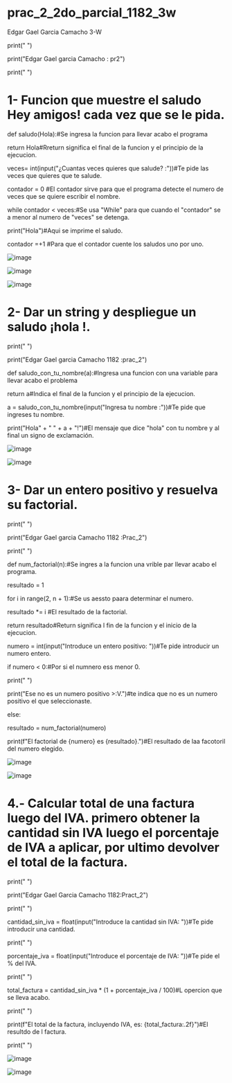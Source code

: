 # prac_2_2do_parcial_1182_3w
Edgar Gael Garcia Camacho 3-W

print(" ")

print("Edgar Gael garcia Camacho : pr2")

print(" ")

# 1- Funcion que muestre el saludo Hey amigos! cada vez que se le pida.

def saludo(Hola):#Se ingresa la funcion para llevar acabo el programa
  
  return Hola#Rreturn significa el final de la funcion y el principio de la ejecucion.

veces= int(input("¿Cuantas veces quieres que salude? :"))#Te pide las veces que quieres que te salude.

contador = 0 #El contador  sirve para que el programa detecte el numero de veces que se quiere escribir el nombre.

while contador < veces:#Se usa "While" para que cuando el "contador" se a menor al numero de "veces" se detenga.

  print("Hola")#Aqui se imprime el saludo.
  
  contador =+1 #Para que el contador cuente los saludos uno por uno.

  ![image](https://github.com/user-attachments/assets/cdd6023b-8d55-48cd-a76e-9361a6eb183c)

  ![image](https://github.com/user-attachments/assets/6935b24d-940d-4ccc-9787-69831c920847)

  ![image](https://github.com/user-attachments/assets/336df0f6-3283-421c-9b13-f1ed00873bda)

# 2- Dar un string <nombre> y despliegue un saludo ¡hola <nombre>!.

print(" ")

print("Edgar Gael garcia Camacho 1182 :prac_2")

def saludo_con_tu_nombre(a):#Ingresa una funcion con una variable para llevar acabo el problema

  return a#Indica el final de la funcion y el principio de la ejecucion. 

a = saludo_con_tu_nombre(input("Ingresa tu nombre :"))#Te pide que ingreses tu nombre.

print("Hola" + " " + a + "!")#El mensaje que dice "hola" con tu nombre y al final un signo de exclamación.

![image](https://github.com/user-attachments/assets/967c7c0a-f090-41d8-af32-edd710b0e490)

![image](https://github.com/user-attachments/assets/7648e5f1-5da9-4fda-9763-d6d021f600e3)

# 3- Dar un entero positivo y resuelva su factorial.

print(" ")

print("Edgar Gael garcia Camacho 1182 :Prac_2")

print(" ")

def num_factorial(n):#Se ingres a la funcion una vrible par llevar acabo el programa.

  resultado = 1
  
  for i in range(2, n + 1):#Se us aessto paara determinar el numero.
  
  resultado *= i #El resultado de la factorial.
  
  return resultado#Return significa l fin de la funcion y el inicio de la ejecucion.


numero = int(input("Introduce un entero positivo: "))#Te pide introducir un numero entero.


if numero < 0:#Por si el numnero ess menor  0.

  print(" ")
  
  print("Ese no es un numero positivo >:V.")#te indica que no es un numero positivo el que seleccionaste.

else:
    
resultado = num_factorial(numero)
    
  print(f"El factorial de {numero} es {resultado}.")#El resultado de laa facotoril del numero elegido.

  ![image](https://github.com/user-attachments/assets/5731bde0-0168-42ba-b456-eedbd7d77f91)

  ![image](https://github.com/user-attachments/assets/2d052560-b8f7-4aae-8f02-f83786018992)

# 4.- Calcular total de una factura luego del IVA. primero obtener la cantidad sin IVA luego el porcentaje de IVA a aplicar, por ultimo devolver el total de la factura. 

print(" ")

print("Edgar Gael Garcia Camacho 1182:Pract_2")

print(" ")

cantidad_sin_iva = float(input("Introduce la cantidad sin IVA: "))#Te pide introducir una cantidad.

print(" ")

porcentaje_iva = float(input("Introduce el porcentaje de IVA: "))#Te pide el % del IVA.

print(" ")

total_factura = cantidad_sin_iva * (1 + porcentaje_iva / 100)#L opercion que se lleva acabo.

print(" ")

print(f"El total de la factura, incluyendo IVA, es: {total_factura:.2f}")#El resultdo de l factura.

print(" ")

![image](https://github.com/user-attachments/assets/8116bc91-3990-461d-97f9-515d5c08ca9c)

![image](https://github.com/user-attachments/assets/e31b5921-48c6-4736-9531-41cbc40827f6)












